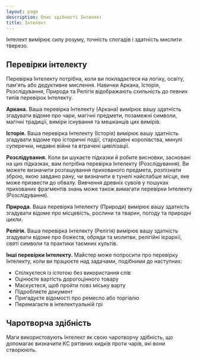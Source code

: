 ```yaml
---
layout: page
description: Опис здібності Інтелект
title: Інтелект
---
```


Інтелект вимірює силу розуму, точність спогадів і здатність мислити тверезо.

## Перевірки інтелекту
Перевірка Інтелекту потрібна, коли ви покладаєтеся на логіку, освіту, пам'ять або дедуктивне мислення. Навички Аркана, Історія, Розслідування, Природа та Релігія відображають схильність до певних типів перевірок Інтелекту.

**Аркана.** Ваша перевірка Інтелекту (Аркана) вимірює вашу здатність згадувати відоме про чари, магічні предмети, позамежні символи, магічні традиції, виміри існування та мешканців цих вимірів.

**Історія.** Ваша перевірка Інтелекту (Історія) вимірює вашу здатність згадувати відоме про історичні події, стародавні королівства, минулі суперечки, недавні війни та втрачені цивілізації.

**Розслідування.** Коли ви шукаєте підказки й робите висновки, засновані на цих підказках, вам потрібна перевірка Інтелекту (Розслідування). Ви можете визначити розташування прихованого предмета, розпізнати зброю, якою завдано рану, чи визначити в тунелі найслабше місце, яке може призвести до обвалу. Вивчення древніх сувоїв у пошуках прихованих фрагментів знань може також вимагати перевірки Інтелекту (Розслідування).

**Природа.** Ваша перевірка Інтелекту (Природи) вимірює вашу здатність згадувати відоме про місцевість, рослини та тварин, погоду та природні цикли.

**Релігія.** Ваша перевірка Інтелекту (Релігія) вимірює вашу здатність згадувати відоме про божеств, обряди та молитви, релігійні ієрархії, святі символи та практики таємних культів.

**Інші перевірки Інтелекту.** Майстер може попросити про перевірку Інтелекту, коли ви працюєте над задачами, подібними до наступних:

* Спілкуєтеся із істотою без використання слів
* Оцінюєте вартість дорогоцінного товару
* Маскуєтеся, щоб пройти повз міську варту
* Підробляєте документ
* Пригадуєте відомості про ремесло або торгівлю
* Перемагаєте в інтелектуальній грі

## Чаротворча здібність
Маги використовують Інтелект як свою чаротворчу здібність, що допомагає визначити КС рятівних кидків проти чарів, які вони створюють.
